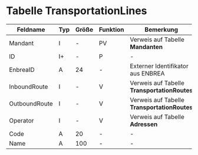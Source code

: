 # Tabelle TransportationLines



| Feldname      | Typ | Größe | Funktion | Bemerkung                                |
|---------------|-----|-------|----------|------------------------------------------|
| Mandant       | I   | -     | PV       | Verweis auf Tabelle **Mandanten**        |
| ID            | I+  | -     | P        | -                                        |
| EnbreaID      | A   | 24    | -        | Externer Identifikator aus ENBREA        |
| InboundRoute  | I   | -     | V        | Verweis auf Tabelle **TransportationRoutes** |
| OutboundRoute | I   | -     | V        | Verweis auf Tabelle **TransportationRoutes** |
| Operator      | I   | -     | V        | Verweis auf Tabelle **Adressen**         |
| Code          | A   | 20    | -        | -                                        |
| Name          | A   | 100   | -        | -                                        |


